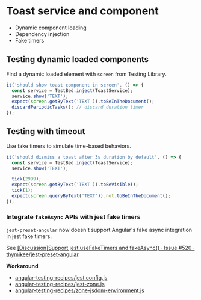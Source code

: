 # Toast service and component

- Dynamic component loading
- Dependency injection
- Fake timers

## Testing dynamic loaded components

Find a dynamic loaded element with `screen` from Testing Library.

```ts
it('should show toast component in screen', () => {
  const service = TestBed.inject(ToastService);
  service.show('TEXT');
  expect(screen.getByText('TEXT')).toBeInTheDocument();
  discardPeriodicTasks(); // discard duration timer
});
```

## Testing with timeout

Use fake timers to simulate time-based behaviors.

```ts
it('should dismiss a toast after 3s duration by default', () => {
  const service = TestBed.inject(ToastService);
  service.show('TEXT');

  tick(2999);
  expect(screen.getByText('TEXT')).toBeVisible();
  tick(1);
  expect(screen.queryByText('TEXT')).not.toBeInTheDocument();
});
```

### Integrate `fakeAsync` APIs with jest fake timers

`jest-preset-angular` now doesn't support Angular's fake async integration in jest fake timers.

See [\[Discussion\]Support jest\.useFakeTimers and fakeAsync\(\) · Issue \#520 · thymikee/jest\-preset\-angular](https://github.com/thymikee/jest-preset-angular/issues/520)

**Workaround**

- [angular\-testing\-recipes/jest\.config\.js](https://github.com/lacolaco/angular-testing-recipes/blob/main/jest.config.js)
- [angular\-testing\-recipes/jest\-zone\.js](https://github.com/lacolaco/angular-testing-recipes/blob/main/jest/jest-zone.js)
- [angular\-testing\-recipes/zone\-jsdom\-environment\.js](https://github.com/lacolaco/angular-testing-recipes/blob/main/jest/zone-jsdom-environment.js)
